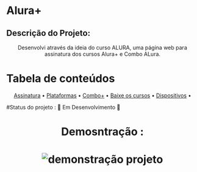# Alura+
## Descrição do Projeto:
<p align="center">Desenvolvi através da ideia do curso ALURA, uma página web para assinatura dos cursos Alura+ e Combo ALura.</p>

Tabela de conteúdos
===================
<p align="center">
 <a href="#assinatura">Assinatura</a> •
 <a href="#plataformas">Plataformas</a> • 
 <a href="#combo+">Combo+</a> • 
 <a href="#baixe">Baixe os cursos</a> • 
 <a href="#disponivel">Dispositivos</a> • 
</p>

#Status do projeto : 🚧 Em Desenvolvimento 🚧

<h1 align="center">Demosntração :

<h1 align="center">
  <img src="./imagens/banner.PNG /" alt="demonstração projeto">
</h1>
